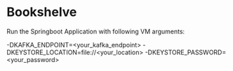 # Bookshelve    

Run the Springboot Application with following VM arguments: 

-DKAFKA_ENDPOINT=<your_kafka_endpoint> -DKEYSTORE_LOCATION=file://<your_location> -DKEYSTORE_PASSWORD=<your_password>
